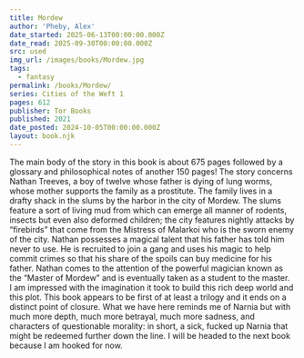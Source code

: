 ```yaml
---
title: Mordew
author: 'Pheby, Alex'
date_started: 2025-06-13T00:00:00.000Z
date_read: 2025-09-30T00:00:00.000Z
src: used
img_url: /images/books/Mordew.jpg
tags:
  - fantasy
permalink: /books/Mordew/
series: Cities of the Weft 1
pages: 612
publisher: Tor Books
published: 2021
date_posted: 2024-10-05T00:00:00.000Z
layout: book.njk
---
```

The main body of the story in this book is about 675 pages followed by a glossary and philosophical notes of another 150 pages!  The story concerns Nathan Treeves, a boy of twelve whose father is dying of lung worms, whose mother supports the family as a prostitute. The family lives in a drafty shack in the slums by the harbor in the city of Mordew.  The slums feature a sort of living mud from which can emerge all manner of rodents, insects but even also deformed children; the city features nightly attacks by “firebirds” that come from the Mistress of Malarkoi who is the sworn enemy of the city.  Nathan possesses a magical talent that his father has told him never to use.  He is recruited to join a gang and uses his magic to help commit crimes so that his share of the spoils can buy medicine for his father.  Nathan comes to the attention of the powerful magician known as the “Master of Mordew” and is eventually taken as a student to the master.  
I am impressed with the imagination it took to build this rich deep world and this plot.  This book appears to be first of at least a trilogy and it ends on a distinct point of closure.  What we have here reminds me of Narnia but with much more depth, much more betrayal, much more sadness, and characters of questionable morality: in short, a sick, fucked up Narnia that might be redeemed further down the line.  I will be headed to the next book because I am hooked for now.
